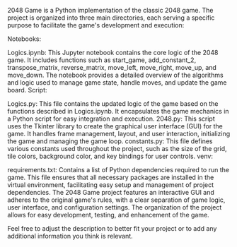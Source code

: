 2048 Game is a Python implementation of the classic 2048 game. The project is organized into three main directories, each serving a specific purpose to facilitate the game's development and execution:

Notebooks:

Logics.ipynb: This Jupyter notebook contains the core logic of the 2048 game. It includes functions such as start_game, add_constant_2, transpose_matrix, reverse_matrix, move_left, move_right, move_up, and move_down. The notebook provides a detailed overview of the algorithms and logic used to manage game state, handle moves, and update the game board.
Script:

Logics.py: This file contains the updated logic of the game based on the functions described in Logics.ipynb. It encapsulates the game mechanics in a Python script for easy integration and execution.
2048.py: This script uses the Tkinter library to create the graphical user interface (GUI) for the game. It handles frame management, layout, and user interaction, initializing the game and managing the game loop.
constants.py: This file defines various constants used throughout the project, such as the size of the grid, tile colors, background color, and key bindings for user controls.
venv:

requirements.txt: Contains a list of Python dependencies required to run the game. This file ensures that all necessary packages are installed in the virtual environment, facilitating easy setup and management of project dependencies.
The 2048 Game project features an interactive GUI and adheres to the original game's rules, with a clear separation of game logic, user interface, and configuration settings. The organization of the project allows for easy development, testing, and enhancement of the game.

Feel free to adjust the description to better fit your project or to add any additional information you think is relevant.
